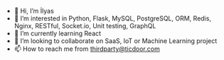 - 👋 Hi, I’m İlyas
- 👀 I’m interested in Python, Flask, MySQL, PostgreSQL, ORM, Redis, Nginx, RESTful, Socket.io, Unit testing, GraphQL
- 🌱 I’m currently learning React
- 💞️ I’m looking to collaborate on SaaS, IoT or Machine Learning project
- 📫 How to reach me from thirdparty@ticdoor.com

<!---
il-gen/il-gen is a ✨ special ✨ repository because its `README.md` (this file) appears on your GitHub profile.
You can click the Preview link to take a look at your changes.
--->
